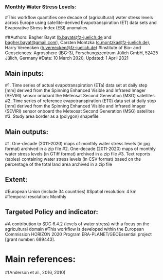  ### Monthly Water Stress Levels:
  #This workflow quantifies one decade of (agricultural) water stress levels across Europe using satellite-derived Evapotranspiration (ET) data sets and Evaporative Stress Index (ESI) anomalies.
  
  ##Authors: Bagher Bayat (b.bayat@fz-juelich.de and bagher.bayat@gmail.com), Carsten Montzka (c.montzka@fz-juelich.de), Harry Vereecken (h.vereecken@fz-juelich.de) 
  #Institute of Bio- and Geosciences: Agrosphere (IBG-3), Forschungszentrum Jülich GmbH, 52425 Jülich, Germany
  #Date:  10 March 2020, Updated: 1 April 2021
  ## Main inputs:
  #1. Time series of actual evapotranspiration (ETa) data set at daily step [mm] derived from the Spinning Enhanced Visible and Infrared Imager (SEVIRI) sensor onboard the Meteosat Second Generation (MSG) satellites
  #2. Time series of reference evapotranspiration (ET0) data set at daily step [mm] derived from the Spinning Enhanced Visible and Infrared Imager (SEVIRI) sensor onboard the Meteosat Second Generation (MSG) satellites
  #3. Study area border as a (polygon) shapefile
  
  ## Main outputs:
  #1. One-decade (2011-2020) maps of monthly water stress levels (in jpg format) archived in a zip file
  #2. One-decade (2011-2020) maps of monthly water stress levels (in GTiff format) archived in a zip file
  #3. Text reports (tables) containing water stress levels (in CSV format) based on the percentage of the total land area archived in a zip file
  
  ## Extent:
  #European Union (include 34 countries)
  #Spatial resolution: 4 km
  #Temporal resolution: Monthly 
  
  ## Targeted Policy and indicator:
  #A contribution to SDG 6.4.2 (levels of water stress) with a focus on the agricultural domain
  #This workflow is developed within the European Commission HORIZON 2020 Program ERA-PLANET/GEOEssential project [grant number: 689443].
  
  # Main references:
  #(Anderson et al., 2016, 2010)
